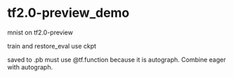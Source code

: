 # tf2.0-preview_demo
mnist on tf2.0-preview

train and restore_eval use ckpt

saved to .pb must use @tf.function because it is autograph. Combine eager with autograph.
